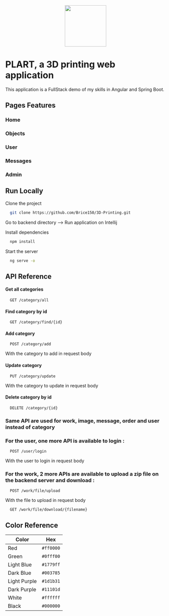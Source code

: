 <div align="center">
<img height="130px" width="130px" src="./src/assets/images/home/Logo2.png">
</div>
  
# PLART, a 3D printing web application

This application is a FullStack demo of my skills in Angular and Spring Boot.

## Pages Features

### Home

### Objects

### User

### Messages

### Admin

## Run Locally

Clone the project

```bash
  git clone https://github.com/Brice150/3D-Printing.git
```

Go to backend directory 
--> Run application on Intellij

Install dependencies

```bash
  npm install
```

Start the server

```bash
  ng serve -o
```

## API Reference

#### Get all categories

```http
  GET /category/all
```
#### Find category by id

```http
  GET /category/find/{id}
```
#### Add category

```http
  POST /category/add
```
With the category to add in request body

#### Update category

```http
  PUT /category/update
```
With the category to update in request body

#### Delete category by id

```http
  DELETE /category/{id}
```

### Same API are used for work, image, message, order and user instead of category
### For the user, one more API is available to login :

```http
  POST /user/login
```
With the user to login in request body

### For the work, 2 more APIs are available to upload a zip file on the backend server and download :

```http
  POST /work/file/upload
```
With the file to upload in request body

```http
  GET /work/file/download/{filename}
```

## Color Reference

| Color             | Hex                                                                |
| ----------------- | ------------------------------------------------------------------ |
| Red | `#ff0000` |
| Green | `#0fff00` |
| Light Blue | `#1779ff` |
| Dark Blue | `#003785` |
| Light Purple | `#1d1b31` |
| Dark Purple | `#11101d` |
| White | `#ffffff` |
| Black | `#000000` |

